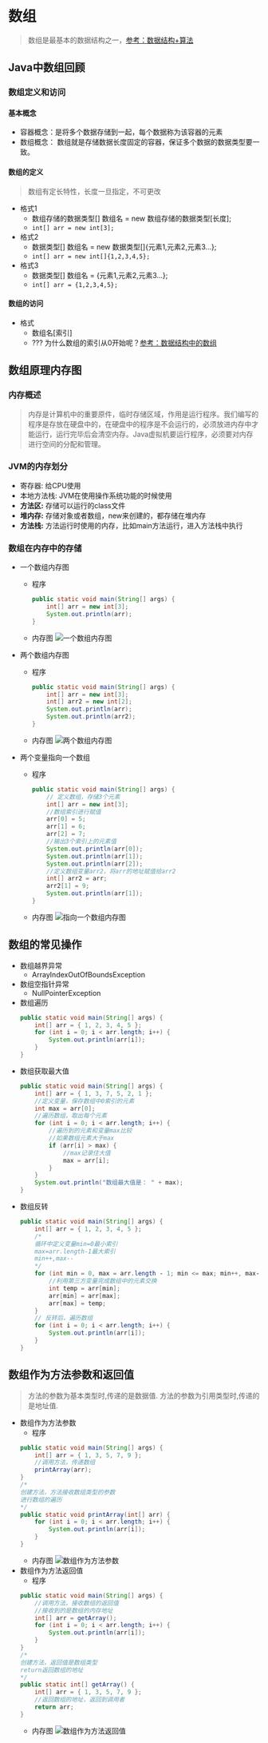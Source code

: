 # 数组

> 数组是最基本的数据结构之一，[参考：数据结构+算法](https://hansiyuan.top/%E7%AE%97%E6%B3%95/002%E6%95%B0%E7%BB%84.html)

## Java中数组回顾

### 数组定义和访问

#### 基本概念

- 容器概念：是将多个数据存储到一起，每个数据称为该容器的元素
- 数组概念： 数组就是存储数据长度固定的容器，保证多个数据的数据类型要一致。


#### 数组的定义

> 数组有定长特性，长度一旦指定，不可更改

- 格式1
    - 数组存储的数据类型[] 数组名 = new 数组存储的数据类型[长度];
    - `int[] arr = new int[3];`
- 格式2
    - 数据类型[] 数组名 = new 数据类型[]{元素1,元素2,元素3...};
    - `int[] arr = new int[]{1,2,3,4,5};`
- 格式3
    - 数据类型[] 数组名 = {元素1,元素2,元素3...};
    - `int[] arr = {1,2,3,4,5};`

#### 数组的访问

- 格式
    - 数组名[索引]
    - ??? 为什么数组的索引从0开始呢？[参考：数据结构中的数组](https://hansiyuan.top/%E7%AE%97%E6%B3%95/002%E6%95%B0%E7%BB%84.html)

## 数组原理内存图

### 内存概述
> 内存是计算机中的重要原件，临时存储区域，作用是运行程序。我们编写的程序是存放在硬盘中的，在硬盘中的程序是不会运行的，必须放进内存中才能运行，运行完毕后会清空内存。Java虚拟机要运行程序，必须要对内存进行空间的分配和管理。
### JVM的内存划分

- 寄存器: 给CPU使用
- 本地方法栈: JVM在使用操作系统功能的时候使用
- **方法区:** 存储可以运行的class文件
- **堆内存:** 存储对象或者数组，new来创建的，都存储在堆内存
- **方法栈:** 方法运行时使用的内存，比如main方法运行，进入方法栈中执行

### 数组在内存中的存储

- 一个数组内存图
   - 程序
        ``` java
        public static void main(String[] args) {
            int[] arr = new int[3];
            System.out.println(arr);
        }
        ```
   - 内存图
        ![一个数组内存图](http://q1pt18a8n.bkt.clouddn.com/images/blog/JavaSE/%E6%95%B0%E7%BB%84/%E4%B8%80%E4%B8%AA%E6%95%B0%E7%BB%84%E5%86%85%E5%AD%98%E5%9B%BE.png)
- 两个数组内存图
    - 程序
        ``` java
        public static void main(String[] args) {
            int[] arr = new int[3];
            int[] arr2 = new int[2];
            System.out.println(arr);
            System.out.println(arr2);
        }
        ```
    - 内存图
        ![两个数组内存图](http://q1pt18a8n.bkt.clouddn.com/images/blog/JavaSE/%E6%95%B0%E7%BB%84/%E4%B8%A4%E4%B8%AA%E6%95%B0%E7%BB%84%E5%86%85%E5%AD%98%E5%9B%BE.png)

- 两个变量指向一个数组
    - 程序
        ``` java
        public static void main(String[] args) {
            // 定义数组，存储3个元素
            int[] arr = new int[3];
            //数组索引进行赋值
            arr[0] = 5;
            arr[1] = 6;
            arr[2] = 7;
            //输出3个索引上的元素值
            System.out.println(arr[0]);
            System.out.println(arr[1]);
            System.out.println(arr[2]);
            //定义数组变量arr2，将arr的地址赋值给arr2
            int[] arr2 = arr;
            arr2[1] = 9;
            System.out.println(arr[1]);
        }
        ```
    - 内存图
        ![指向一个数组内存图](http://q1pt18a8n.bkt.clouddn.com/images/blog/JavaSE/%E6%95%B0%E7%BB%84/%E6%8C%87%E5%90%91%E4%B8%80%E4%B8%AA%E6%95%B0%E7%BB%84%E5%86%85%E5%AD%98%E5%9B%BE.png)


## 数组的常见操作

- 数组越界异常
    - ArrayIndexOutOfBoundsException
- 数组空指针异常
    - NullPointerException
- 数组遍历
    ``` java
    public static void main(String[] args) {
        int[] arr = { 1, 2, 3, 4, 5 };
        for (int i = 0; i < arr.length; i++) {
            System.out.println(arr[i]);
        }
    }
    ```
- 数组获取最大值
    ``` java
    public static void main(String[] args) {
        int[] arr = { 1, 3, 7, 5, 2, 1 };
        //定义变量，保存数组中0索引的元素
        int max = arr[0];
        //遍历数组，取出每个元素
        for (int i = 0; i < arr.length; i++) {
            //遍历到的元素和变量max比较
            //如果数组元素大于max
            if (arr[i] > max) {
                //max记录住大值
                max = arr[i];
            }
        } 
        System.out.println("数组最大值是： " + max);
    }
    ```
-  数组反转
    ``` java
    public static void main(String[] args) {
        int[] arr = { 1, 2, 3, 4, 5 };
        /*
        循环中定义变量min=0最小索引
        max=arr.length‐1最大索引
        min++,max‐‐
        */
        for (int min = 0, max = arr.length ‐ 1; min <= max; min++, max‐‐) {
            //利用第三方变量完成数组中的元素交换
            int temp = arr[min];
            arr[min] = arr[max];
            arr[max] = temp;
        } 
        // 反转后，遍历数组
        for (int i = 0; i < arr.length; i++) {
            System.out.println(arr[i]);
        }
    }
    ```


## 数组作为方法参数和返回值

> 方法的参数为基本类型时,传递的是数据值. 方法的参数为引用类型时,传递的是地址值.

- 数组作为方法参数
    - 程序
    ``` java
    public static void main(String[] args) {
        int[] arr = { 1, 3, 5, 7, 9 };
        //调用方法，传递数组
        printArray(arr);
    } 
    /*
    创建方法，方法接收数组类型的参数
    进行数组的遍历
    */
    public static void printArray(int[] arr) {
        for (int i = 0; i < arr.length; i++) {
            System.out.println(arr[i]);
        }
    }
    ```
    - 内存图
    ![数组作为方法参数](http://q1pt18a8n.bkt.clouddn.com/images/blog/JavaSE/%E6%95%B0%E7%BB%84/%E6%95%B0%E7%BB%84%E4%BD%9C%E4%B8%BA%E6%96%B9%E6%B3%95%E5%8F%82%E6%95%B0.png)
- 数组作为方法返回值
    - 程序
    ``` java
    public static void main(String[] args) {
        //调用方法，接收数组的返回值
        //接收到的是数组的内存地址
        int[] arr = getArray();
        for (int i = 0; i < arr.length; i++) {
            System.out.println(arr[i]);
        }
    } 
    /*
    创建方法，返回值是数组类型
    return返回数组的地址
    */
    public static int[] getArray() {
        int[] arr = { 1, 3, 5, 7, 9 };
        //返回数组的地址，返回到调用者
        return arr;
    }
    ```
    - 内存图
    ![数组作为方法返回值](http://q1pt18a8n.bkt.clouddn.com/images/blog/JavaSE/%E6%95%B0%E7%BB%84/%E6%95%B0%E7%BB%84%E4%BD%9C%E4%B8%BA%E6%96%B9%E6%B3%95%E8%BF%94%E5%9B%9E%E5%80%BC.png)


<Valine></Valine>